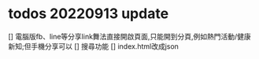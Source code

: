 # todos 20220913 update
[] 電腦版fb、line等分享link舞法直接開啟頁面,只能開到分頁,例如熱門活動/健康新知;但手機分享可以
[] 搜尋功能
[] index.html改成json 